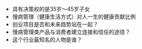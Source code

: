 
- 具有决策权的是35岁～45岁子女
- 慢病管理（健康生活方式）对人一生的健康贡献比例
- 创业项目是否和未来趋势站在一起？
- 慢病管理类产品与消费者建立连接和信任的途径？
- 这个行业最知名的人物是谁？
